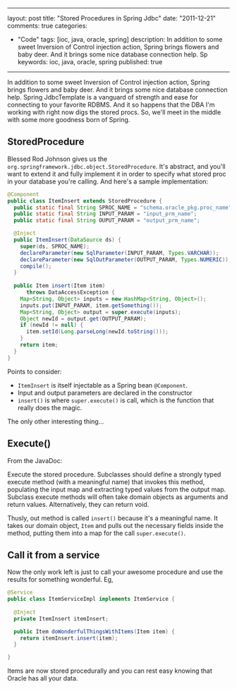
---
layout: post
title: "Stored Procedures in Spring Jdbc"
date: "2011-12-21"
comments: true
categories:
  - "Code"
tags: [ioc, java, oracle, spring]
description: In addition to some sweet Inversion of Control injection action, Spring brings flowers and baby deer.  And it brings some nice database connection help.  Sp
keywords: ioc, java, oracle, spring
published: true
---

In addition to some sweet Inversion of Control injection action, Spring brings flowers and baby deer.  And it brings some nice database connection help.  Spring JdbcTemplate is a vanguard of strength and ease for connecting to your favorite RDBMS.  And it so happens that the DBA I'm working with right now digs the stored procs.  So, we'll meet in the middle with some more goodness born of Spring.
<!--more-->

StoredProcedure
-----------------

Blessed Rod Johnson gives us the `org.springframework.jdbc.object.StoredProcedure`.  It's abstract, and you'll want to extend it and fully implement it in order to specify what stored proc in your database you're calling.  And here's a sample implementation:

```java
@Component
public class ItemInsert extends StoredProcedure {
  public static final String SPROC_NAME = "schema.oracle_pkg.proc_name";
  public static final String INPUT_PARAM = "input_prm_name";
  public static final String OUPUT_PARAM = "output_prm_name";

  @Inject
  public ItemInsert(DataSource ds) {
    super(ds, SPROC_NAME);
    declareParameter(new SqlParameter(INPUT_PARAM, Types.VARCHAR));
    declareParameter(new SqlOutParameter(OUTPUT_PARAM, Types.NUMERIC));
    compile();
  }
 
  public Item insert(Item item)
      throws DataAccessException {
    Map<String, Object> inputs = new HashMap<String, Object>();
    inputs.put(INPUT_PARAM, item.getSomething());
    Map<String, Object> output = super.execute(inputs);
    Object newId = output.get(OUTPUT_PARAM);
    if (newId != null) {
      item.setId(Long.parseLong(newId.toString()));
    }
    return item;
  }
}
```

Points to consider:

- `ItemInsert` is itself injectable as a Spring bean `@Component`.
- Input and output parameters are declared in the constructor
- `insert()` is where `super.execute()` is call, which is the function that really does the magic.

The only other interesting thing...

Execute()
-----------

From the JavaDoc:

  Execute the stored procedure. Subclasses should define a strongly typed execute method (with a meaningful name) that invokes this method, populating the input map and extracting typed values from the output map. Subclass execute methods will often take domain objects as arguments and return values.  Alternatively, they can return void.

Thusly, out method is called `insert()` because it's a meaningful name.  It takes our domain object, `Item` and pulls out the necessary fields inside the method, putting them into a map for the call `super.execute()`.

Call it from a service
----------------------

Now the only work left is just to call your awesome procedure and use the results for something wonderful.  Eg, 

```java
@Service
public class ItemServiceImpl implements ItemService {
      
  @Inject
  private ItemInsert itemInsert;

  public Item doWonderfulThingsWithItems(Item item) {
    return itemInsert.insert(item);
  }

}
```

Items are now stored procedurally and you can rest easy knowing that Oracle has all your data.

  
